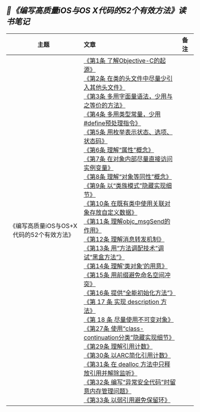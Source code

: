 ## *📖《编写高质量iOS与OS X代码的52个有效方法》读书笔记*
|主题|文章|备注|
|:---:|:---|:---
《编写高质量iOS与OS+X代码的52个有效方法》|[《第1条 了解Objective-C的起源》](https://github.com/baohenglin/HLBlog/blob/master/Articles/EffectiveObjective-C/第1条了解Objective-C的起源.md)<br>[《第2条 在类的头文件中尽量少引入其他头文件》](https://github.com/baohenglin/HLBlog/blob/master/Articles/EffectiveObjective-C/%E7%AC%AC2%E6%9D%A1%E5%9C%A8%E7%B1%BB%E7%9A%84%E5%A4%B4%E6%96%87%E4%BB%B6%E4%B8%AD%E5%B0%BD%E9%87%8F%E5%B0%91%E5%BC%95%E5%85%A5%E5%85%B6%E4%BB%96%E5%A4%B4%E6%96%87%E4%BB%B6.md)<br>[《第3条 多用字面量语法，少用与之等价的方法》](https://github.com/baohenglin/HLBlog/blob/master/Articles/EffectiveObjective-C/第3条多用字面量语法少用与之等价的方法.md)<br>[《第4条 多用类型常量，少用#define预处理指令》](https://github.com/baohenglin/HLBlog/blob/master/Articles/EffectiveObjective-C/%E3%80%8A%E7%AC%AC4%E6%9D%A1%20%E5%A4%9A%E7%94%A8%E7%B1%BB%E5%9E%8B%E5%B8%B8%E9%87%8F%EF%BC%8C%E5%B0%91%E7%94%A8%23define%E9%A2%84%E5%A4%84%E7%90%86%E6%8C%87%E4%BB%A4%E3%80%8B.md)<br>[《第5条 用枚举表示状态、选项、状态码》](https://github.com/baohenglin/HLBlog/blob/master/Articles/EffectiveObjective-C/%E7%AC%AC5%E6%9D%A1%20%E7%94%A8%E6%9E%9A%E4%B8%BE%E8%A1%A8%E7%A4%BA%E7%8A%B6%E6%80%81%E3%80%81%E9%80%89%E9%A1%B9%E3%80%81%E7%8A%B6%E6%80%81%E7%A0%81.md)<br>[《第6条 理解“属性”概念》](https://github.com/baohenglin/HLBlog/blob/master/Articles/EffectiveObjective-C/%E7%AC%AC6%E6%9D%A1%20%E7%90%86%E8%A7%A3%E2%80%9C%E5%B1%9E%E6%80%A7%E2%80%9D%E6%A6%82%E5%BF%B5.md)<br>[《第7条 在对象内部尽量直接访问实例变量》](https://github.com/baohenglin/HLBlog/blob/master/Articles/EffectiveObjective-C/%E7%AC%AC7%E6%9D%A1%20%E5%9C%A8%E5%AF%B9%E8%B1%A1%E5%86%85%E9%83%A8%E5%B0%BD%E9%87%8F%E7%9B%B4%E6%8E%A5%E8%AE%BF%E9%97%AE%E5%AE%9E%E4%BE%8B%E5%8F%98%E9%87%8F.md)<br>[《第8条 理解“对象等同性”概念》](https://github.com/baohenglin/HLBlog/blob/master/Articles/EffectiveObjective-C/%E7%AC%AC8%E6%9D%A1%20%E7%90%86%E8%A7%A3%E2%80%9C%E5%AF%B9%E8%B1%A1%E7%AD%89%E5%90%8C%E6%80%A7%E2%80%9D%E6%A6%82%E5%BF%B5.md)<br>[《第9条 以“类族模式”隐藏实现细节》](https://github.com/baohenglin/HLBlog/blob/master/Articles/EffectiveObjective-C/%E7%AC%AC9%E6%9D%A1%20%E4%BB%A5%E2%80%9C%E7%B1%BB%E6%97%8F%E6%A8%A1%E5%BC%8F%E2%80%9D%E9%9A%90%E8%97%8F%E5%AE%9E%E7%8E%B0%E7%BB%86%E8%8A%82.md)<br>[《第10条 在既有类中使用关联对象存放自定义数据》](https://github.com/baohenglin/HLBlog/blob/master/Articles/EffectiveObjective-C/%E7%AC%AC10%E6%9D%A1%20%E5%9C%A8%E6%97%A2%E6%9C%89%E7%B1%BB%E4%B8%AD%E4%BD%BF%E7%94%A8%E5%85%B3%E8%81%94%E5%AF%B9%E8%B1%A1%E5%AD%98%E6%94%BE%E8%87%AA%E5%AE%9A%E4%B9%89%E6%95%B0%E6%8D%AE.md)<br>[《第11条 理解objc_msgSend的作用》](https://github.com/baohenglin/HLBlog/blob/master/Articles/EffectiveObjective-C/%E7%AC%AC11%E6%9D%A1%E7%90%86%E8%A7%A3objc_msgSend%E7%9A%84%E4%BD%9C%E7%94%A8.md)<br>[《第12条 理解消息转发机制》](https://github.com/baohenglin/HLBlog/blob/master/Articles/EffectiveObjective-C/%E7%AC%AC12%E6%9D%A1%E7%90%86%E8%A7%A3%E6%B6%88%E6%81%AF%E8%BD%AC%E5%8F%91%E6%9C%BA%E5%88%B6.md)<br>[《第13条 用“方法调配技术”调试“黑盒方法”》](https://github.com/baohenglin/HLBlog/blob/master/Articles/EffectiveObjective-C/%E7%AC%AC13%E6%9D%A1%EF%BC%9A%E7%94%A8%E2%80%9C%E6%96%B9%E6%B3%95%E8%B0%83%E9%85%8D%E6%8A%80%E6%9C%AF%E2%80%9D%E8%B0%83%E8%AF%95%E2%80%9C%E9%BB%91%E7%9B%92%E6%96%B9%E6%B3%95%E2%80%9D.md)<br>[《第14条 理解‘类对象’的用意》](https://github.com/baohenglin/HLBlog/blob/master/Articles/EffectiveObjective-C/%E7%AC%AC14%E6%9D%A1%E7%B1%BB%E5%AF%B9%E8%B1%A1.md)<br>[《第15条 用前缀避免命名空间冲突》](https://github.com/baohenglin/HLBlog/blob/master/Articles/EffectiveObjective-C/%E7%AC%AC15%E6%9D%A1%20%E7%94%A8%E5%89%8D%E7%BC%80%E9%81%BF%E5%85%8D%E5%91%BD%E5%90%8D%E7%A9%BA%E9%97%B4%E5%86%B2%E7%AA%81.md)<br>[《第16条 提供“全能初始化方法”》](https://github.com/baohenglin/HLBlog/blob/master/Articles/EffectiveObjective-C/%E7%AC%AC16%E6%9D%A1%20%E6%8F%90%E4%BE%9B%E2%80%9C%E5%85%A8%E8%83%BD%E5%88%9D%E5%A7%8B%E5%8C%96%E6%96%B9%E6%B3%95%E2%80%9D.md)<br>[《第 17 条 实现 description 方法》](https://github.com/baohenglin/HLBlog/blob/master/Articles/EffectiveObjective-C/%E7%AC%AC%2017%20%E6%9D%A1%20%E5%AE%9E%E7%8E%B0%20description%20%E6%96%B9%E6%B3%95.md)<br>[《第 18 条 尽量使用不可变对象》]()<br>[《第27条 使用“class-continuation分类”隐藏实现细节》](https://github.com/baohenglin/HLBlog/blob/master/Articles/EffectiveObjective-C/第27条使用“class-continuation分类”隐藏实现细节.md)<br>[《第29条 理解引用计数》](https://github.com/baohenglin/HLBlog/blob/master/Articles/%E7%AC%AC29%E6%9D%A1%20%E7%90%86%E8%A7%A3%E5%BC%95%E7%94%A8%E8%AE%A1%E6%95%B0.md)<br>[《第30条 以ARC简化引用计数》](https://github.com/baohenglin/HLBlog/blob/master/Articles/第30条_以ARC简化引用计数.md)<br>[《第31条 在 dealloc 方法中只释放引用并解除监听》](https://github.com/baohenglin/HLBlog/blob/master/Articles/EffectiveObjective-C/%E7%AC%AC31%E6%9D%A1%EF%BC%9A%E5%9C%A8%20dealloc%20%E6%96%B9%E6%B3%95%E4%B8%AD%E5%8F%AA%E9%87%8A%E6%94%BE%E5%BC%95%E7%94%A8%E5%B9%B6%E8%A7%A3%E9%99%A4%E7%9B%91%E5%90%AC.md)<br>[《第32条 编写“异常安全代码”时留意内存管理问题》](https://github.com/baohenglin/HLBlog/blob/master/Articles/EffectiveObjective-C/%E7%AC%AC32%E6%9D%A1%20%E7%BC%96%E5%86%99%E2%80%9C%E5%BC%82%E5%B8%B8%E5%AE%89%E5%85%A8%E4%BB%A3%E7%A0%81%E2%80%9D%E6%97%B6%E7%95%99%E6%84%8F%E5%86%85%E5%AD%98%E7%AE%A1%E7%90%86%E9%97%AE%E9%A2%98.md)<br>[《第33条 以弱引用避免保留环》](https://github.com/baohenglin/HLBlog/blob/master/Articles/EffectiveObjective-C/%E7%AC%AC33%E6%9D%A1%20%E4%BB%A5%E5%BC%B1%E5%BC%95%E7%94%A8%E9%81%BF%E5%85%8D%E4%BF%9D%E7%95%99%E7%8E%AF.md)<br>|


